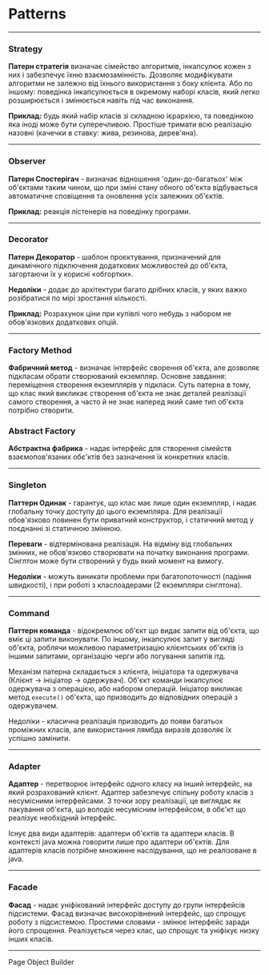 # Patterns
---
### Strategy
**Патерн стратегія** визначає сімейство алгоритмів, інкапсулює кожен з них і забезпечує їхню взаємозамінність. Дозволяє модифікувати алгоритми не залежно від їхнього використання з боку клієнта. Або по іншому: поведінка інкапсулюється в окремому наборі класів, який легко розширюється і змінюється навіть під час виконання.

**Приклад:** будь який набір класів зі складною ієрархією, та поведінкою яка іноді може бути суперечливою. Простіше тримати всю реалізацію назовні (качечки в ставку: жива, резинова, дерев'яна).

---
### Observer
**Патерн Спостерігач** - визначає відношення 'один-до-багатьох' між об'єктами таким чином, що при зміні стану обного об'єкта відбувається автоматичне сповіщення та оновлення усіх залежних об'єктів.

**Приклад:** реакція лістенерів на поведінку програми.

---
### Decorator
**Патерн Декоратор** - шаблон проєктування, призначений для динамічного підключення додаткових можливостей до об'єкта, загортаючи їх у корисні «обгортки».

**Недоліки** - додає до архітектури багато дрібних класів, у яких важко розібратися по мірі зростання кількості.

**Приклад:** Розрахунок ціни при купівлі чого небудь з набором не обов'язкових додаткових опцій.

---
### Factory Method
**Фабричний метод** - визначає інтерфейс сворення об'єкта, але дозволяє підкласам обрати створюваний екземпляр. Основне завдання: переміщення створення екземплярів у підкласи. Суть патерна в тому, що клас який викликає створення об'єкта не знає деталей реалізації самого створення, а часто й не знає наперед який саме тип об'єкта потрібно створити.

### Abstract Factory
**Абстрактна фабрика** - надає інтерфейс для створення сімейств взаємопов'язаних обє'ктів без зазначення їх конкретних класів.

---
### Singleton
**Паттерн Одинак** - гарантує, що клас має лише один екземпляр, і надає глобальну точку доступу до цього екземпляра. Для реалізації обов'язково повинен бути приватний конструктор, і статичний метод у поєднанні зі статичною змінною.

**Переваги** - відтермінована реалізація. На відміну від глобальних змінних, не обов'язково створювати на початку виконання програми. Сінглтон може бути створений у будь який момент на вимогу.

**Недоліки** - можуть виникати проблеми при багатопоточності (падіння швидкості), і при роботі з класлоадерами (2
 екземпляри сінглтона).

---
### Command

**Паттерн команда** - відокремлює об'єкт що видає запити від об'єкта, що вміє ці запити виконувати. По іншому, інкапсулює запит у вигляді об'єкта, роблячи можливою параметризацію клієнтських об'єктів із іншими запитами, організацію черги або логування запитів ітд.

Механізм патерна складається з клієнта, ініціатора та одержувача (Клієнт -> ініціатор -> одержувач). Об'єкт команди інкапсулює одержувача з операцією, або набором операцій. Ініціатор викликає метод `execute()` об'єкта, що призводить до відповідних операцій з одержувачем.

Недоліки - класична реалізація призводить до появи багатьох проміжних класів, але використання лямбда виразів дозволяє їх успішно замінити.

---
### Adapter

**Адаптер** - перетворює інтерфейс одного класу на інший інтерфейс, на який розрахований клієнт. Адаптер забезпечує спільну роботу класів з несумісними інтерфейсами. З точки зору реалізації, це виглядає як пакування об'єкта, що володіє несумісним інтерфейсом, в обє'кт що реалізує необхідний інтерфейс.

Існує два види адаптерів: адаптери об'єктів та адаптери класів. В контексті java можна говорити лише про адаптери об'єктів. Для адаптерів класів потрібне множинне наслідування, що не реалізоване в java.

---
### Facade

**Фасад** - надає уніфікований інтерфейс доступу до групи інтерфейсів підсистеми. Фасад визначає високорівнений інтерфейс, що спрощує роботу з підсистемою. Простими словами - змінює інтерфейс заради його спрощення. Реалізується через клас, що спрощує та уніфікує низку інших класів.




---

Page Object
Builder
